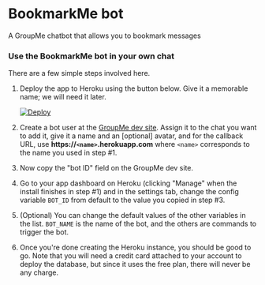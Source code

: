# BookmarkMe bot
A GroupMe chatbot that allows you to bookmark messages

### Use the BookmarkMe bot in your own chat
There are a few simple steps involved here.
1. Deploy the app to Heroku using the button below. Give it a memorable name; we will need it later.

    [![Deploy](https://www.herokucdn.com/deploy/button.svg)](https://heroku.com/deploy)
2. Create a bot user at the [GroupMe dev site](https://dev.groupme.com/bots). Assign it to the chat you want to add it, give it a name and an [optional] avatar, and for the callback URL, use **https://`<name>`.herokuapp.com** where `<name>` corresponds to the name you used in step #1.
3. Now copy the "bot ID" field on the GroupMe dev site.
4. Go to your app dashboard on Heroku (clicking "Manage" when the install finishes in step #1) and in the settings tab, change the config variable `BOT_ID` from default to the value you copied in step #3.
5. (Optional) You can change the default values of the other variables in the list. `BOT_NAME` is the name of the bot, and the others are commands to trigger the bot.
6. Once you're done creating the Heroku instance, you should be good to go. Note that you will need a credit card attached to your account to deploy the database, but since it uses the free plan, there will never be any charge.
